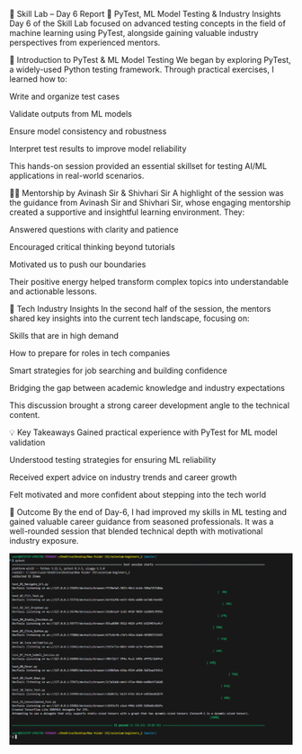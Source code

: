 📘 Skill Lab – Day 6 Report
🧪 PyTest, ML Model Testing & Industry Insights
Day 6 of the Skill Lab focused on advanced testing concepts in the field of machine learning using PyTest, alongside gaining valuable industry perspectives from experienced mentors.

🧰 Introduction to PyTest & ML Model Testing
We began by exploring PyTest, a widely-used Python testing framework. Through practical exercises, I learned how to:

Write and organize test cases

Validate outputs from ML models

Ensure model consistency and robustness

Interpret test results to improve model reliability

This hands-on session provided an essential skillset for testing AI/ML applications in real-world scenarios.

👨‍🏫 Mentorship by Avinash Sir & Shivhari Sir
A highlight of the session was the guidance from Avinash Sir and Shivhari Sir, whose engaging mentorship created a supportive and insightful learning environment. They:

Answered questions with clarity and patience

Encouraged critical thinking beyond tutorials

Motivated us to push our boundaries

Their positive energy helped transform complex topics into understandable and actionable lessons.

🧠 Tech Industry Insights
In the second half of the session, the mentors shared key insights into the current tech landscape, focusing on:

Skills that are in high demand

How to prepare for roles in tech companies

Smart strategies for job searching and building confidence

Bridging the gap between academic knowledge and industry expectations

This discussion brought a strong career development angle to the technical content.

💡 Key Takeaways
Gained practical experience with PyTest for ML model validation

Understood testing strategies for ensuring ML reliability

Received expert advice on industry trends and career growth

Felt motivated and more confident about stepping into the tech world

🎯 Outcome
By the end of Day-6, I had improved my skills in ML testing and gained valuable career guidance from seasoned professionals. It was a well-rounded session that blended technical depth with motivational industry exposure.


![Screenshot](image.png)